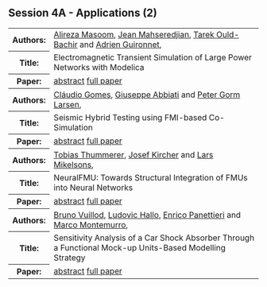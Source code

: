 ## Session 4A - Applications (2)
<table>
<tr><th>Authors:</th>
<td>
<a href="/proceedings/authors/AlirezaMasoom">Alireza Masoom</a>, <a href="/proceedings/authors/JeanMahseredjian">Jean Mahseredjian</a>, <a href="/proceedings/authors/TarekOuld-Bachir">Tarek Ould-Bachir</a> and <a href="/proceedings/authors/AdrienGuironnet">Adrien Guironnet</a>, </td>
</tr>
<tr><th>Title:</th>
<td>Electromagnetic Transient Simulation of Large Power Networks with Modelica</td>
</tr>
<tr><th>Paper:</th>
<td><a href="/abstracts/abstract_4A_1">abstract</a> <a href="/proceedings/papers/Modelica2021session4A_paper1.pdf">full paper</a></td>
</tr>
<tr><th>Authors:</th>
<td>
<a href="/proceedings/authors/ClaudioGomes">Cláudio Gomes</a>, <a href="/proceedings/authors/GiuseppeAbbiati">Giuseppe Abbiati</a> and <a href="/proceedings/authors/PeterGormLarsen">Peter Gorm Larsen</a>, </td>
</tr>
<tr><th>Title:</th>
<td>Seismic Hybrid Testing using FMI-based Co-Simulation</td>
</tr>
<tr><th>Paper:</th>
<td><a href="/abstracts/abstract_4A_2">abstract</a> <a href="/proceedings/papers/Modelica2021session4A_paper2.pdf">full paper</a></td>
</tr>
<tr><th>Authors:</th>
<td>
<a href="/proceedings/authors/TobiasThummerer">Tobias Thummerer</a>, <a href="/proceedings/authors/JosefKircher">Josef Kircher</a> and <a href="/proceedings/authors/LarsMikelsons">Lars Mikelsons</a>, </td>
</tr>
<tr><th>Title:</th>
<td>NeuralFMU: Towards Structural Integration of FMUs into Neural Networks</td>
</tr>
<tr><th>Paper:</th>
<td><a href="/abstracts/abstract_4A_3">abstract</a> <a href="/proceedings/papers/Modelica2021session4A_paper3.pdf">full paper</a></td>
</tr>
<tr><th>Authors:</th>
<td>
<a href="/proceedings/authors/BrunoVuillod">Bruno Vuillod</a>, <a href="/proceedings/authors/LudovicHallo">Ludovic Hallo</a>, <a href="/proceedings/authors/EnricoPanettieri">Enrico Panettieri</a> and <a href="/proceedings/authors/MarcoMontemurro">Marco Montemurro</a>, </td>
</tr>
<tr><th>Title:</th>
<td>Sensitivity Analysis of a Car Shock Absorber Through a Functional Mock-up Units-Based Modelling Strategy</td>
</tr>
<tr><th>Paper:</th>
<td><a href="/abstracts/abstract_4A_4">abstract</a> <a href="/proceedings/papers/Modelica2021session4A_paper4.pdf">full paper</a></td>
</tr>
</table>

<br />

